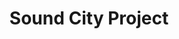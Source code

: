 ---
layout: post
title: Sound City Project
thumb-jpg: /images/work-scp.jpg
thumb-mp4: /images/work-scp.mp4
year: 2014
agency: Personal project
role: Front End Engineer
href: http://soundcityproject.com
---